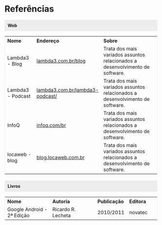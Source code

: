 # Referências 

<section>Web</section>

<table>
    <tr>
        <th width="20%">Nome</th>
        <th width="40%">Endereço</th>
        <th width="40%">Sobre</th>
    </tr>
    <tr>
        <td>Lambda3 - Blog</td>
        <td>
            <a href="www.lambda3.com.br/blog">
                lambda3.com.br/blog
            </a>
        </td>
        <td>
            Trata dos mais variados assuntos relacionados a desenvolvimento de software.
        </td>
    </tr>
    <tr>
        <td>Lambda3 - Podcast</td>
        <td>
            <a href="www.lambda3.com.br/lambda3-podcast">
                lambda3.com.br/lambda3-podcast/
            </a>
        </td>
        <td>
            Trata dos mais variados assuntos relacionados a desenvolvimento de software.
        </td>
    </tr>
    <tr>
        <td>InfoQ</td>
        <td>
            <a href="www.infoq.com/br">
                infoq.com/br
            </a>
        </td>
        <td>
            Trata dos mais variados assuntos relacionados a desenvolvimento de software.
        </td>
    </tr>
    <tr>
        <td>locaweb - blog</td>
        <td>
            <a href="blog.locaweb.com.br">
                blog.locaweb.com.br
            </a>
        </td>
        <td>
            Trata dos mais variados assuntos relacionados a desenvolvimento de software.
        </td>
    </tr>
</table>

<section>Livros</section>

<table>
    <tr>
        <th width="30%">Nome</th>
        <th width="30%">Autoria</th>
        <th width="20%">Publicação</th>
        <th width="20%">Editora</th>
    </tr>
    <tr>
        <td>Google Android - 2ª Edição</td>
        <td>Ricardo R. Lecheta</td>
        <td>2010/2011</td>        
        <td>novatec</td>  
    </tr>
</table>

<style>
    section {
        padding: 10px;
        font-weight: bold;
        background: rgba(200,200,200,0.3);
    }

    table {
        margin-bottom: 20px;
        border: 1px solid rgba(200,200,200,0.3);
    }
    
    th {
        text-align: left;
    }
</style>